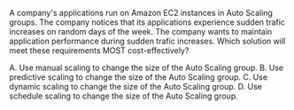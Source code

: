 A company's applications run on Amazon EC2 instances in Auto Scaling groups. The company notices that its applications experience sudden trafic increases on random days of the week. The company wants to maintain application performance during sudden trafic increases. Which solution will meet these requirements MOST cost-effectively? 

A. Use manual scaling to change the size of the Auto Scaling group. 
B. Use predictive scaling to change the size of the Auto Scaling group. 
C. Use dynamic scaling to change the size of the Auto Scaling group. 
D. Use schedule scaling to change the size of the Auto Scaling group.
